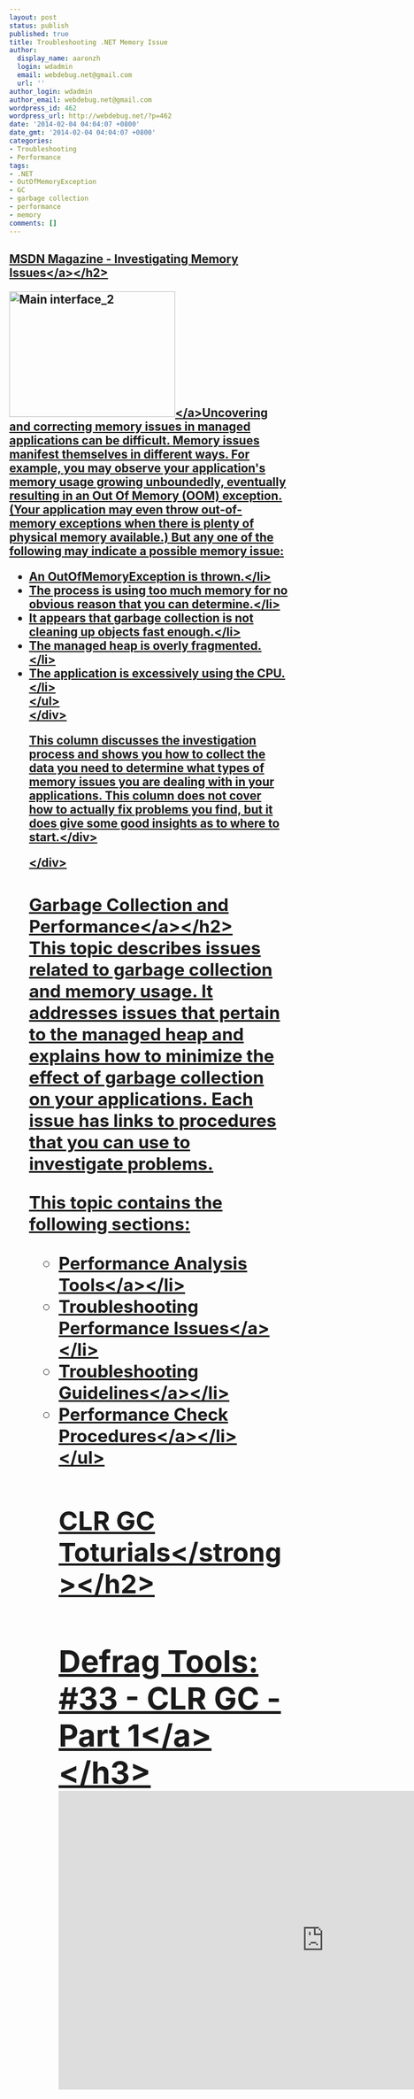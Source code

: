 ```yaml
---
layout: post
status: publish
published: true
title: Troubleshooting .NET Memory Issue
author:
  display_name: aaronzh
  login: wdadmin
  email: webdebug.net@gmail.com
  url: ''
author_login: wdadmin
author_email: webdebug.net@gmail.com
wordpress_id: 462
wordpress_url: http://webdebug.net/?p=462
date: '2014-02-04 04:04:07 +0800'
date_gmt: '2014-02-04 04:04:07 +0800'
categories:
- Troubleshooting
- Performance
tags:
- .NET
- OutOfMemoryException
- GC
- garbage collection
- performance
- memory
comments: []
---
```

<h2><a href="http:&#47;&#47;msdn.microsoft.com&#47;en-us&#47;magazine&#47;cc163528.aspx" target="_blank">MSDN Magazine - Investigating Memory Issues<&#47;a><&#47;h2></p>
<div>
<p><a href="http:&#47;&#47;webdebug.net&#47;wp-content&#47;uploads&#47;2014&#47;02&#47;Main-interface_2.jpg"><img class="alignright size-medium wp-image-486" alt="Main interface_2" src="http:&#47;&#47;webdebug.net&#47;wp-content&#47;uploads&#47;2014&#47;02&#47;Main-interface_2-300x227.jpg" width="300" height="227" &#47;><&#47;a>Uncovering and correcting memory issues in managed applications can be difficult. Memory issues manifest themselves in different ways. For example, you may observe your application's memory usage growing unboundedly, eventually resulting in an Out Of Memory (OOM) exception. (Your application may even throw out-of-memory exceptions when there is plenty of physical memory available.) But any one of the following may indicate a possible memory issue:</p>
<ul>
<li>An OutOfMemoryException is thrown.<&#47;li>
<li>The process is using too much memory for no obvious reason that you can determine.<&#47;li>
<li>It appears that garbage collection is not cleaning up objects fast enough.<&#47;li>
<li>The managed heap is overly fragmented.<&#47;li>
<li>The application is excessively using the CPU.<&#47;li><br />
<&#47;ul><br />
<&#47;div></p>
<div>This column discusses the investigation process and shows you how to collect the data you need to determine what types of memory issues you are dealing with in your applications. This column does not cover how to actually fix problems you find, but it does give some good insights as to where to start.<&#47;div></p>
<div><&#47;div></p>
<h2><a href="http:&#47;&#47;msdn.microsoft.com&#47;en-us&#47;library&#47;ee851764%28v=vs.110%29.aspx" target="_blank">Garbage Collection and Performance<&#47;a><&#47;h2><br />
This topic describes issues related to garbage collection and memory usage. It addresses issues that pertain to the managed heap and explains how to minimize the effect of garbage collection on your applications. Each issue has links to procedures that you can use to investigate problems.</p>
<p>This topic contains the following sections:</p>
<ul>
<li><a href="http:&#47;&#47;msdn.microsoft.com&#47;en-us&#47;library&#47;ee851764%28v=vs.110%29.aspx#performance_analysis_tools" target="_blank">Performance Analysis Tools<&#47;a><&#47;li>
<li><a href="http:&#47;&#47;msdn.microsoft.com&#47;en-us&#47;library&#47;ee851764%28v=vs.110%29.aspx#troubleshooting_performance_issues" target="_blank">Troubleshooting Performance Issues<&#47;a><&#47;li>
<li><a href="http:&#47;&#47;msdn.microsoft.com&#47;en-us&#47;library&#47;ee851764%28v=vs.110%29.aspx#troubleshooting_guidelines" target="_blank">Troubleshooting Guidelines<&#47;a><&#47;li>
<li><a href="http:&#47;&#47;msdn.microsoft.com&#47;en-us&#47;library&#47;ee851764%28v=vs.110%29.aspx#performance_check_procedures" target="_blank">Performance Check Procedures<&#47;a><&#47;li><br />
<&#47;ul></p>
<h2><strong>CLR GC Toturials<&#47;strong><&#47;h2></p>
<h3><a href="http:&#47;&#47;channel9.msdn.com&#47;Shows&#47;Defrag-Tools&#47;Defrag-Tools-33-CLR-GC-Part-1" target="_blank">Defrag Tools: #33 - CLR GC - Part&nbsp;1<&#47;a><&#47;h3><br />
<iframe style="height: 540px; width: 960px;" src="http:&#47;&#47;channel9.msdn.com&#47;Shows&#47;Defrag-Tools&#47;Defrag-Tools-33-CLR-GC-Part-1&#47;player?h=540&amp;w=960" height="240" width="320" allowfullscreen="" frameborder="0" scrolling="no"><&#47;iframe></p>
<p>Timeline:<br />
[00:00] - What is a Garbage Collector (GC)?<br />
[02:40] - How has the GC changed?<br />
[06:02] - Memory issues<br />
[08:57] - Stress Log (!sos.dumplog)<br />
[10:08] - Troubleshooting and Performance<br />
[12:20] - Demo App<br />
[14:20] - !sos.eeheap -gc<br />
[18:08] - !sos.dumpheap -stat<br />
[20:38] - !sos.dumpheap -mt <mt> (Method Table)<br />
[21:58] - !sos.dumpobj &#47; !sos.do (Dump Object)<br />
[24:15] - Performance Monitoring (SOS, PerfView, Performance Monitor)<br />
[28:06] - Measure immediately after an action, not at a cadence<br />
[29:45] - x clr!WKS::GCHeap::GcCondemnedGeneration (Current GC being collected)<br />
[31:15] - bp clr!WKS::GCHeap::RestartEE (Break after a GC)<br />
[35:30] - More next week...</p>
<h3><a href="http:&#47;&#47;channel9.msdn.com&#47;Shows&#47;Defrag-Tools&#47;Defrag-Tools-34-CLR-GC-Part-2" target="_blank">Defrag Tools: #34 - CLR GC - Part&nbsp;2<&#47;a><&#47;h3><br />
<iframe style="height: 540px; width: 960px;" src="http:&#47;&#47;channel9.msdn.com&#47;Shows&#47;Defrag-Tools&#47;Defrag-Tools-34-CLR-GC-Part-2&#47;player?h=540&amp;w=960" height="240" width="320" allowfullscreen="" frameborder="0" scrolling="no"><&#47;iframe></p>
<p>Timeline:<br />
[03:30] - How to approach Performance Analysis<br />
[09:00] - Cadence of Gen 0, 1 and 2 garbage collection<br />
[12:20] - !sos.FindRoots<br />
[14:00] - Stop at Gen 1 GC - !sos.FindRoots -gen 1<br />
[16:09] - End of GC: clr!WKS::GCHeap::RestartEE<br />
[17:10] - Stacks of allocations [CLRProfiler] [PerfView]<br />
[18:39] - Object's Generation - !sos.gcwhere <addr><br />
[19:28] - Generation Segments - !sos.eeheap -gc<br />
[24:52] - VM Hoarding<br />
[28:24] - Heap Summary - !sos.heapstat</p>
<h3><a href="http:&#47;&#47;channel9.msdn.com&#47;Shows&#47;Defrag-Tools&#47;Defrag-Tools-35-CLR-GC-Part-3" target="_blank">Defrag Tools: #35 - CLR GC - Part&nbsp;3<&#47;a><&#47;h3><br />
<iframe style="height: 540px; width: 960px;" src="http:&#47;&#47;channel9.msdn.com&#47;Shows&#47;Defrag-Tools&#47;Defrag-Tools-35-CLR-GC-Part-3&#47;player?h=540&amp;w=960" height="240" width="320" allowfullscreen="" frameborder="0" scrolling="no"><&#47;iframe></p>
<p>Timeline:<br />
[00:45] - Internal and Externals Roots<br />
[05:55] - Start of GC: clr!WKS::GCHeap::GarbageCollectGeneration<br />
[07:00] - !sos.dumpheap <heap start addr> <heap end addr>&nbsp; (Range)<br />
[07:30] - !sos.gcroot <addr>&nbsp; (or !sos.gcwhere <addr>)<br />
[09:45] - New Root Types? Dependent Handles (ConditionalWeakTable)<br />
[12:32] - Handle Types<br />
[13:30] - Pinned Handles - Effect on Fragmentation<br />
[15:40] - Large Object Heap's Fragmentation &amp; Coalescence<br />
[17:55] - Pinned Objects<br />
[19:33] - !sos.gchandles<br />
[20:06] - !sos.gchandles -type Pinned<br />
[20:45] - !sos.gchandles -type AsyncPinned</p>
<h3><a href="http:&#47;&#47;channel9.msdn.com&#47;Shows&#47;Defrag-Tools&#47;Defrag-Tools-36-CLR-GC-Part-4" target="_blank">Defrag Tools: #36 - CLR GC - Part&nbsp;4<&#47;a><&#47;h3><br />
<iframe style="height: 540px; width: 960px;" src="http:&#47;&#47;channel9.msdn.com&#47;Shows&#47;Defrag-Tools&#47;Defrag-Tools-36-CLR-GC-Part-4&#47;player?h=540&amp;w=960" height="240" width="320" allowfullscreen="" frameborder="0" scrolling="no"><&#47;iframe></p>
<p>Timeline:<br />
[00:38] - PerfView overview<br />
[02:52] - (Basic) Collection<br />
[04:39] - GCStats<br />
[10:10] - GC Rollup By Generation<br />
[11:22] - GC Events By Time (>200ms)<br />
[11:31] - LOH Allocation (>200ms)<br />
[12:34] - Gen2<br />
[12:48] - GC Events By Time<br />
[28:40] - Best Approach to Performance Analysis<br />
[31:03] - GC Collect Only<br />
[32:10] - Channel 9 - PerfView Tutorial</p>
